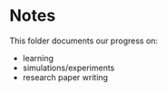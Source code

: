 # Notes

This folder documents our progress on:
* learning
* simulations/experiments
* research paper writing